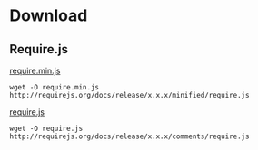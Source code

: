 # Download

## Require.js

[require.min.js](http://requirejs.org/docs/release/x.x.x/minified/require.js)

```
wget -O require.min.js http://requirejs.org/docs/release/x.x.x/minified/require.js
```

[require.js](http://requirejs.org/docs/release/x.x.x/comments/require.js)

```
wget -O require.js http://requirejs.org/docs/release/x.x.x/comments/require.js
```

